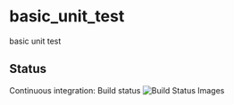 basic_unit_test
===============

basic unit test



Status
------

Continuous integration:
Build status
<img src="https://travis-ci.org/jgirmay/basic_unit_test.png" data-bindattr-16="16" title="Build Status Images">

